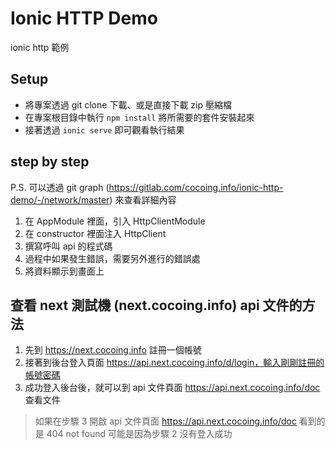 Ionic HTTP Demo
===

ionic http 範例

Setup
---

* 將專案透過 git clone 下載、或是直接下載 zip 壓縮檔
* 在專案根目錄中執行 `npm install` 將所需要的套件安裝起來
* 接著透過 `ionic serve` 即可觀看執行結果

step by step
---

P.S. 可以透過 git graph (https://gitlab.com/cocoing.info/ionic-http-demo/-/network/master) 來查看詳細內容

1. 在 AppModule 裡面，引入 HttpClientModule
2. 在 constructor 裡面注入 HttpClient
3. 撰寫呼叫 api 的程式碼
4. 過程中如果發生錯誤，需要另外進行的錯誤處
5. 將資料顯示到畫面上

查看 next 測試機 (next.cocoing.info) api 文件的方法
---

1. 先到 https://next.cocoing.info 註冊一個帳號
2. 接著到後台登入頁面 https://api.next.cocoing.info/d/login，輸入剛剛註冊的帳號密碼
3. 成功登入後台後，就可以到 api 文件頁面 https://api.next.cocoing.info/doc 查看文件

> 如果在步驟 3 開啟 api 文件頁面 https://api.next.cocoing.info/doc 看到的是 404 not found
> 可能是因為步驟 2 沒有登入成功
